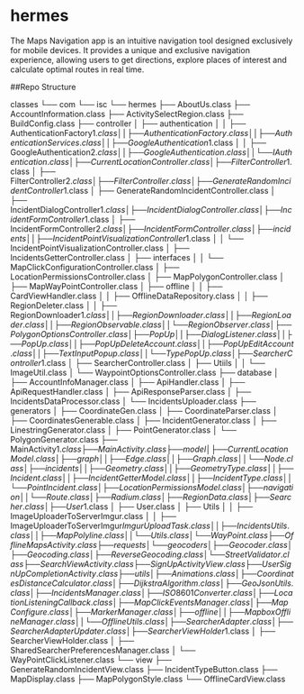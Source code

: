 # hermes

The Maps Navigation app is an intuitive navigation tool designed exclusively for mobile devices. 
It provides a unique and exclusive navigation experience, allowing users to get directions, 
explore places of interest and calculate optimal routes in real time.






































##Repo Structure


classes
 └── com
 └── isc
 └── hermes
 ├── AboutUs.class
 ├── AccountInformation.class
 ├── ActivitySelectRegion.class
 ├── BuildConfig.class
 ├── controller
 │  ├── authentication
 │  │  ├── AuthenticationFactory$1.class
 │  │  ├── AuthenticationFactory.class
 │  │  ├── AuthenticationServices.class
 │  │  ├── GoogleAuthentication$1.class
 │  │  ├── GoogleAuthentication$2.class
 │  │  ├── GoogleAuthentication.class
 │  │  └── IAuthentication.class
 │  ├── CurrentLocationController.class
 │  ├── FilterController$1.class
 │  ├── FilterController$2.class
 │  ├── FilterController.class
 │  ├── GenerateRandomIncidentController$1.class
 │  ├── GenerateRandomIncidentController.class
 │  ├── IncidentDialogController$1.class
 │  ├── IncidentDialogController.class
 │  ├── IncidentFormController$1.class
 │  ├── IncidentFormController$2.class
 │  ├── IncidentFormController.class
 │  ├── incidents
 │  │  ├── IncidentPointVisualizationController$1.class
 │  │  └── IncidentPointVisualizationController.class
 │  ├── IncidentsGetterController.class
 │  ├── interfaces
 │  │  └── MapClickConfigurationController.class
 │  ├── LocationPermissionsController.class
 │  ├── MapPolygonController.class
 │  ├── MapWayPointController.class
 │  ├── offline
 │  │  ├── CardViewHandler.class
 │  │  ├── OfflineDataRepository.class
 │  │  ├── RegionDeleter.class
 │  │  ├── RegionDownloader$1.class
 │  │  ├── RegionDownloader.class
 │  │  ├── RegionLoader.class
 │  │  ├── RegionObservable.class
 │  │  └── RegionObserver.class
 │  ├── PolygonOptionsController.class
 │  ├── PopUp
 │  │  ├── DialogListener.class
 │  │  ├── PopUp.class
 │  │  ├── PopUpDeleteAccount.class
 │  │  ├── PopUpEditAccount.class
 │  │  ├── TextInputPopup.class
 │  │  └── TypePopUp.class
 │  ├── SearcherController$1.class
 │  ├── SearcherController.class
 │  ├── Utiils
 │  │  └── ImageUtil.class
 │  └── WaypointOptionsController.class
 ├── database
 │  ├── AccountInfoManager.class
 │  ├── ApiHandler.class
 │  ├── ApiRequestHandler.class
 │  ├── ApiResponseParser.class
 │  ├── IncidentsDataProcessor.class
 │  └── IncidentsUploader.class
 ├── generators
 │  ├── CoordinateGen.class
 │  ├── CoordinateParser.class
 │  ├── CoordinatesGenerable.class
 │  ├── IncidentGenerator.class
 │  ├── LinestringGenerator.class
 │  ├── PointGenerator.class
 │  └── PolygonGenerator.class
 ├── MainActivity$1.class
 ├── MainActivity.class
 ├── model
 │  ├── CurrentLocationModel.class
 │  ├── graph
 │  │  ├── Edge.class
 │  │  ├── Graph.class
 │  │  └── Node.class
 │  ├── incidents
 │  │  ├── Geometry.class
 │  │  ├── GeometryType.class
 │  │  ├── Incident.class
 │  │  ├── IncidentGetterModel.class
 │  │  ├── IncidentType.class
 │  │  └── PointIncident.class
 │  ├── LocationPermissionsModel.class
 │  ├── navigation
 │  │  └── Route.class
 │  ├── Radium.class
 │  ├── RegionData.class
 │  ├── Searcher.class
 │  ├── User$1.class
 │  ├── User.class
 │  ├── Utils
 │  │  ├── ImageUploaderToServerImgur.class
 │  │  ├── ImageUploaderToServerImgur$ImgurUploadTask.class
 │  │  ├── IncidentsUtils.class
 │  │  ├── MapPolyline.class
 │  │  └── Utils.class
 │  └── WayPoint.class
 ├── OfflineMapsActivity.class
 ├── requests
 │  └── geocoders
 │      ├── Geocoder.class
 │      ├── Geocoding.class
 │      ├── ReverseGeocoding.class
 │      └── StreetValidator.class
 ├── SearchViewActivity.class
 ├── SignUpActivityView.class
 ├── UserSignUpCompletionActivity.class
 ├── utils
 │  ├── Animations.class
 │  ├── CoordinatesDistanceCalculator.class
 │  ├── DijkstraAlgorithm.class
 │  ├── GeoJsonUtils.class
 │  ├── IncidentsManager.class
 │  ├── ISO8601Converter.class
 │  ├── LocationListeningCallback.class
 │  ├── MapClickEventsManager.class
 │  ├── MapConfigure.class
 │  ├── MarkerManager.class
 │  ├── offline
 │  │  ├── MapboxOfflineManager.class
 │  │  └── OfflineUtils.class
 │  ├── SearcherAdapter.class
 │  ├── SearcherAdapterUpdater.class
 │  ├── SearcherViewHolder$1.class
 │  ├── SearcherViewHolder.class
 │  ├── SharedSearcherPreferencesManager.class
 │  └── WayPointClickListener.class
 └── view
 ├── GenerateRandomIncidentView.class
 ├── IncidentTypeButton.class
 ├── MapDisplay.class
 ├── MapPolygonStyle.class
 └── OfflineCardView.class

